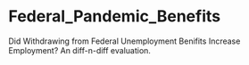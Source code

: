# Federal_Pandemic_Benefits
 Did Withdrawing from Federal Unemployment Benifits Increase Employment? An diff-n-diff evaluation.
